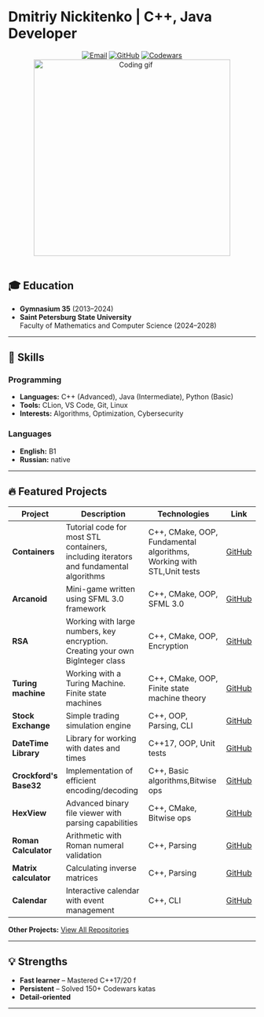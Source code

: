 # Dmitriy Nickitenko | C++, Java Developer

<div align="center">
  <a href="mailto:ddimyc34@gmail.com"><img src="https://img.shields.io/badge/Email-ddimyc34@gmail.com-blue?style=flat&logo=gmail" alt="Email"></a>
  <a href="https://github.com/DmitriuAndreevich"><img src="https://img.shields.io/badge/GitHub-DmitriuAndreevich-black?style=flat&logo=github" alt="GitHub"></a>
  <a href="https://www.codewars.com/users/DmitriuAndreevich"><img src="https://img.shields.io/badge/Codewars-DmitriuAndreevich-red?style=flat&logo=codewars" alt="Codewars"></a>
</div>
<div align="center">
  <img src="https://media.giphy.com/media/L1R1tvI9svkIWwpVYr/giphy.gif" width="400" alt="Coding gif">
  <br><br> 
</div>


## 🎓 Education
- **Gymnasium 35** (2013–2024)  
- **Saint Petersburg State University**  
  Faculty of Mathematics and Computer Science (2024–2028)  

---

## 🚀 Skills
### Programming
- **Languages:** C++ (Advanced), Java (Intermediate), Python (Basic)  
- **Tools:** CLion, VS Code, Git, Linux  
- **Interests:** Algorithms, Optimization, Cybersecurity

### Languages
- **English:** B1
- **Russian:** native 

---

## 🔥 Featured Projects

| Project | Description | Technologies | Link |
|---------|-------------|--------------|------|
| **Containers** |Tutorial code for most STL containers, including iterators and fundamental algorithms | C++, CMake, OOP, Fundamental algorithms, Working with STL,Unit tests | [GitHub](https://github.com/DmitriuAndreevich/Containers) | 
| **Arcanoid** | Mini-game written using SFML 3.0 framework | C++, CMake, OOP, SFML 3.0 | [GitHub](https://github.com/DmitriuAndreevich/Arcanoid) | 
| **RSA** | Working with large numbers, key encryption. Creating your own BigInteger class | C++, CMake, OOP, Encryption | [GitHub](https://github.com/amcp-pit/task4-rsa-DmitriuAndreevich) |
| **Turing machine** | Working with a Turing Machine. Finite state machines | C++, CMake, OOP, Finite state machine theory | [GitHub](https://github.com/amcp-pit/task3-busy-beaver-DmitriuAndreevich) |
| **Stock Exchange** | Simple trading simulation engine | C++, OOP, Parsing, CLI | [GitHub](https://github.com/amcp-pit/task2-stock-exchange-DmitriuAndreevich) |
| **DateTime Library** | Library for working with dates and times | C++17, OOP, Unit tests | [GitHub](https://github.com/amcp-pit/task1-datetime-DmitriuAndreevich) |
| **Crockford's Base32** | Implementation of efficient encoding/decoding | C++, Basic algorithms,Bitwise ops | [GitHub](https://github.com/amcp-pit/op24-task9-crockford-DmitriuAndreevich) |
| **HexView** | Advanced binary file viewer with parsing capabilities | C++, CMake, Bitwise ops | [GitHub](https://github.com/amcp-pit/op24-task8-hexview-DmitriuAndreevich) |
| **Roman Calculator** | Arithmetic with Roman numeral validation | C++, Parsing| [GitHub](https://github.com/amcp-pit/op24-task7-romancalc-DmitriuAndreevich) |
| **Matrix calculator** | Calculating inverse matrices | C++, Parsing| [GitHub](https://github.com/amcp-pit/op24-task6-matrixcalc-DmitriuAndreevich) |
| **Calendar** | Interactive calendar with event management | C++, CLI | [GitHub](https://github.com/amcp-pit/op24-task5-calendar-DmitriuAndreevich) |

**Other Projects:** [View All Repositories](https://github.com/DmitriuAndreevich?tab=repositories)

---

## 💡 Strengths
- **Fast learner** – Mastered C++17/20 f
- **Persistent** – Solved 150+ Codewars katas   
- **Detail-oriented**   

---

<div align="center">
</div>
